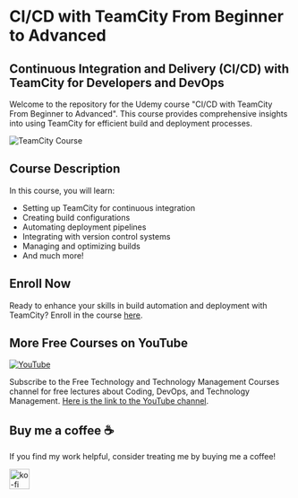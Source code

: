 # CI/CD with TeamCity From Beginner to Advanced
## Continuous Integration and Delivery (CI/CD) with TeamCity for Developers and DevOps

Welcome to the repository for the Udemy course "CI/CD with TeamCity From Beginner to Advanced". This course provides comprehensive insights into using TeamCity for efficient build and deployment processes.

![TeamCity Course](https://img-c.udemycdn.com/course/750x422/1488132_42d1_9.jpg)

## Course Description
In this course, you will learn:
- Setting up TeamCity for continuous integration
- Creating build configurations
- Automating deployment pipelines
- Integrating with version control systems
- Managing and optimizing builds
- And much more!

## Enroll Now
Ready to enhance your skills in build automation and deployment with TeamCity? Enroll in the course [here](https://www.udemy.com/course/teamcity-2017-build-and-deploy-the-modern-way/?referralCode=07E28EF6E4C2CE868D58).

## More Free Courses on YouTube

[![YouTube](https://img.shields.io/badge/YouTube-Subscribe-red?style=flat&logo=youtube)](http://www.youtube.com/@FreeTechnologyLectures)

Subscribe to the Free Technology and Technology Management Courses channel for free lectures about Coding, DevOps, and Technology Management. [Here is the link to the YouTube channel](http://www.youtube.com/@FreeTechnologyLectures).


## Buy me a coffee ☕

If you find my work helpful, consider treating me by buying me a coffee!

<a href="https://ko-fi.com/arefkarimi"><img src="https://storage.ko-fi.com/cdn/kofi2.png?v=3" alt="ko-fi" height="36"></a>
